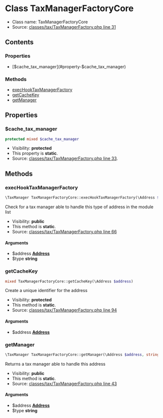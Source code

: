 Class TaxManagerFactoryCore
=====================





* Class name: TaxManagerFactoryCore
* Source: [classes/tax/TaxManagerFactory.php line 31](https://github.com/PrestaShop/PrestaShop/blob/1.5.0.17/classes/tax/TaxManagerFactory.php#L31)


Contents
--------


### Properties

* [$cache_tax_manager](#property-$cache_tax_manager)

### Methods

* [execHookTaxManagerFactory](#method-execHookTaxManagerFactory)
* [getCacheKey](#method-getCacheKey)
* [getManager](#method-getManager)




Properties
----------


### <a name="property-$cache_tax_manager"></a>$cache_tax_manager

```php
protected mixed $cache_tax_manager
```





* Visibility: **protected**
* This property is **static**.
* Source: [classes/tax/TaxManagerFactory.php line 33](https://github.com/PrestaShop/PrestaShop/blob/1.5.0.17/classes/tax/TaxManagerFactory.php#L33).


Methods
-------


### <a name="method-execHookTaxManagerFactory"></a>execHookTaxManagerFactory

```php
\TaxManager TaxManagerFactoryCore::execHookTaxManagerFactory(\Address $address, string $type)
```

Check for a tax manager able to handle this type of address in the module list



* Visibility: **public**
* This method is **static**.
* Source: [classes/tax/TaxManagerFactory.php line 66](https://github.com/PrestaShop/PrestaShop/blob/1.5.0.17/classes/tax/TaxManagerFactory.php#L66)


#### Arguments
* $address **[Address](class.AddressCore.md)**
* $type **string**



### <a name="method-getCacheKey"></a>getCacheKey

```php
mixed TaxManagerFactoryCore::getCacheKey(\Address $address)
```

Create a unique identifier for the address



* Visibility: **protected**
* This method is **static**.
* Source: [classes/tax/TaxManagerFactory.php line 94](https://github.com/PrestaShop/PrestaShop/blob/1.5.0.17/classes/tax/TaxManagerFactory.php#L94)


#### Arguments
* $address **[Address](class.AddressCore.md)**



### <a name="method-getManager"></a>getManager

```php
\TaxManager TaxManagerFactoryCore::getManager(\Address $address, string $type)
```

Returns a tax manager able to handle this address



* Visibility: **public**
* This method is **static**.
* Source: [classes/tax/TaxManagerFactory.php line 43](https://github.com/PrestaShop/PrestaShop/blob/1.5.0.17/classes/tax/TaxManagerFactory.php#L43)


#### Arguments
* $address **[Address](class.AddressCore.md)**
* $type **string**


